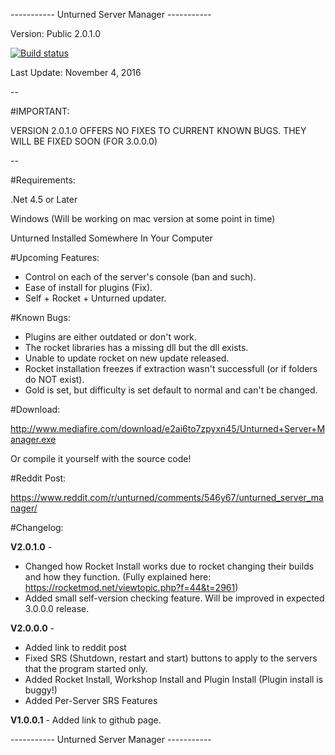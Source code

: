 ----------- Unturned Server Manager -----------

Version: Public 2.0.1.0



[![Build status](https://ci.appveyor.com/api/projects/status/bocigasg3gog25rg/branch/master?svg=true)](https://ci.appveyor.com/project/persiafighter/unturnedservermanager/branch/master)



Last Update: November 4, 2016

--

#IMPORTANT:

VERSION 2.0.1.0 OFFERS NO FIXES TO CURRENT KNOWN BUGS. THEY WILL BE FIXED SOON (FOR 3.0.0.0)

--

#Requirements:

.Net 4.5 or Later

Windows (Will be working on mac version at some point in time)

Unturned Installed Somewhere In Your Computer


#Upcoming Features:

* Control on each of the server's console (ban and such).
* Ease of install for plugins (Fix).
* Self + Rocket + Unturned updater.

#Known Bugs:

* Plugins are either outdated or don't work.
* The rocket libraries has a missing dll but the dll exists.
* Unable to update rocket on new update released.
* Rocket installation freezes if extraction wasn't successfull (or if folders do NOT exist).
* Gold is set, but difficulty is set default to normal and can't be changed.


#Download:

http://www.mediafire.com/download/e2ai6to7zpyxn45/Unturned+Server+Manager.exe

Or compile it yourself with the source code!

#Reddit Post:

https://www.reddit.com/r/unturned/comments/546y67/unturned_server_manager/

#Changelog:

**V2.0.1.0** - 

* Changed how Rocket Install works due to rocket changing their builds and how they function. (Fully explained here: https://rocketmod.net/viewtopic.php?f=44&t=2961)
* Added small self-version checking feature. Will be improved in expected 3.0.0.0 release.

**V2.0.0.0** - 

* Added link to reddit post
* Fixed SRS (Shutdown, restart and start) buttons to apply to the servers that the program started only.
* Added Rocket Install, Workshop Install and Plugin Install (Plugin install is buggy!)
* Added Per-Server SRS Features

**V1.0.0.1** - Added link to github page.

----------- Unturned Server Manager -----------
